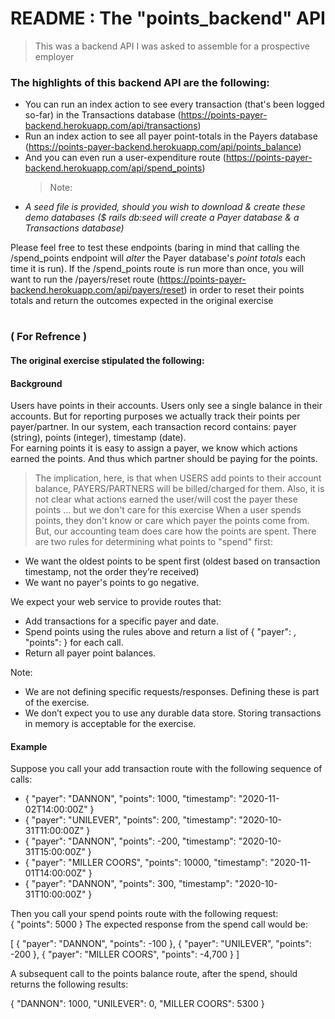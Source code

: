 # README : The "points_backend" API

> This was a backend API I was asked to assemble for a prospective employer

### The highlights of this backend API are the following:

- You can run an index action to see every transaction (that's been logged so-far) in the Transactions database (https://points-payer-backend.herokuapp.com/api/transactions)
- Run an index action to see all payer point-totals in the Payers database (https://points-payer-backend.herokuapp.com/api/points_balance)
- And you can even run a user-expenditure route (https://points-payer-backend.herokuapp.com/api/spend_points)
  > Note:
- _A seed file is provided, should you wish to download & create these demo databases ($ rails db:seed will create a Payer database & a Transactions database)_

Please feel free to test these endpoints (baring in mind that calling the /spend_points endpoint will _alter_ the Payer database's _point totals_ each time it is run). If the /spend_points route is run more than once, you will want to run the /payers/reset route (https://points-payer-backend.herokuapp.com/api/payers/reset) in order to reset their points totals and return the outcomes expected in the original exercise

#

### ( For Refrence )

#### The original exercise stipulated the following:

#### Background

Users have points in their accounts. Users only see a single balance in their accounts. But for reporting purposes we actually track their points per payer/partner. In our system, each transaction record contains: ​payer​ (string), ​points​ (integer), ​timestamp​ (date).  
For earning points it is easy to assign a payer, we know which actions earned the points. And thus which partner should be paying for the points.

> The implication, here, is that when USERS add points to their account balance, PAYERS/PARTNERS will be billed/charged for them.
> Also, it is not clear what actions earned the user/will cost the payer these points … but we don't care for this exercise
> When a user spends points, they don't know or care which payer the points come from. But, our accounting team does care how the points are spent. There are two rules for determining what points to "spend" first:

- We want the oldest points to be spent first (oldest based on transaction timestamp, not the order they’re received)
- We want no payer's points to go negative.

We expect your web service to provide routes that:

- Add transactions for a specific payer and date.
- Spend points using the rules above and return a list of ​{ "payer": <string>, "points": <integer> }​ for each call.
- Return all payer point balances.

Note:

- We are not defining specific requests/responses. Defining these is part of the exercise.
- We don’t expect you to use any durable data store. Storing transactions in memory is acceptable for the exercise.

#### Example

Suppose you call your add transaction route with the following sequence of calls:

- { "payer": "DANNON", "points": 1000, "timestamp": "2020-11-02T14:00:00Z" }
- { "payer": "UNILEVER", "points": 200, "timestamp": "2020-10-31T11:00:00Z" }
- { "payer": "DANNON", "points": -200, "timestamp": "2020-10-31T15:00:00Z" }
- { "payer": "MILLER COORS", "points": 10000, "timestamp": "2020-11-01T14:00:00Z" }
- { "payer": "DANNON", "points": 300, "timestamp": "2020-10-31T10:00:00Z" }

Then you call your spend points route with the following request:  
{ "points": 5000 }
The expected response from the spend call would be:

[
{ "payer": "DANNON", "points": -100 },
{ "payer": "UNILEVER", "points": -200 },
{ "payer": "MILLER COORS", "points": -4,700 }
]

A subsequent call to the points balance route, after the spend, should returns the following results:

{
"DANNON": 1000,
"UNILEVER": 0,
"MILLER COORS": 5300
}
